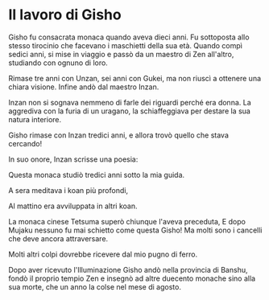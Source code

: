 # Il lavoro di Gisho

Gisho fu consacrata monaca quando aveva dieci anni. Fu sottoposta allo stesso tirocinio che facevano i maschietti della sua età. Quando compì sedici anni, si mise in viaggio e passò da un maestro di Zen all'altro, studiando con ognuno di loro.

Rimase tre anni con Unzan, sei anni con Gukei, ma non riuscì a ottenere una chiara visione. Infine andò dal maestro Inzan.

Inzan non si sognava nemmeno di farle dei riguardi perché era donna. La aggrediva con la furia di un uragano, la schiaffeggiava per destare la sua natura interiore.

Gisho rimase con Inzan tredici anni, e allora trovò quello che stava cercando!

In suo onore, Inzan scrisse una poesia:

Questa monaca studiò tredici anni sotto la mia guida.

A sera meditava i koan più profondi,

Al mattino era avviluppata in altri koan.

La monaca cinese Tetsuma superò chiunque l'aveva preceduta, E dopo Mujaku nessuno fu mai schietto come questa Gisho! Ma molti sono i cancelli che deve ancora attraversare.

Molti altri colpi dovrebbe ricevere dal mio pugno di ferro.

Dopo aver ricevuto l'Illuminazione Gisho andò nella provincia di Banshu, fondò il proprio tempio Zen e insegnò ad altre duecento monache sino alla sua morte, che un anno la colse nel mese di agosto.